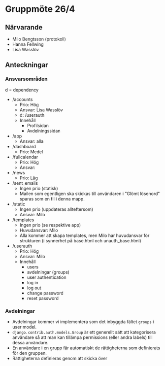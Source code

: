 # Gruppmöte 26/4

## Närvarande
* Milo Bengtsson (protokoll)
* Hanna Fellwing
* Lisa Wasslöv

## Anteckningar

### Ansvarsområden
d = dependency

* /accounts
    - Prio: Hög
    - Ansvar: Lisa Wasslöv
    - d: /userauth
    - Innehåll
        + Profilsidan
        + Avdelningssidan
* /app
    - Ansvar: alla
* /dashboard
    - Prio: Medel
* /fullcalendar
    - Prio: Hög
    - Ansvar: 
* /news
    - Prio: Låg
* /sent_emails
    - Ingen prio (statisk)
    - Mailen som egentligen ska skickas till användaren i "Glömt lösenord" sparas som en fil i denna mapp.
* /static
    - Ingen prio (uppdateras allteftersom)
    - Ansvar: Milo
* /templates
    - Ingen prio (se respektive app)
    - Huvudansvar: Milo
    - Alla kommer att skapa templates, men Milo har huvudansvar för strukturen (i synnerhet på base.html och unauth_base.html)
* /userauth
    - Prio: Hög
    - Ansvar: Milo
    - Innehåll
        + users
        + avdelningar (groups)
        + user authentication
        + log in
        + log out
        + change password
        + reset password

### Avdelningar
* Avdelningar kommer vi implementera som det inbyggda fältet `groups` i user model.
* `django.contrib.auth.models.Group` är ett generellt sätt att kategorisera användare så att man kan tillämpa permissions (eller andra labels) till dessa användare. 
* En användare i en grupp får automatiskt de rättigheterna som definierats för den gruppen.
* Rättigheterna definieras genom att skicka över 